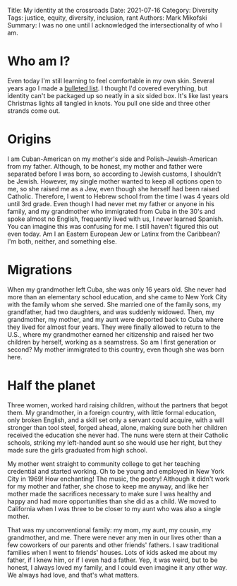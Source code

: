 Title: My identity at the crossroads
Date: 2021-07-16
Category: Diversity
Tags: justice, equity, diversity, inclusion, rant
Authors: Mark Mikofski
Summary: I was no one until I acknowledged the intersectionality of who I am.

# Who am I?

Even today I'm still learning to feel comfortable in my own skin. Several years ago I made a [bulleted list](https://poquitopicante.blogspot.com/p/about-me.html). I thought I'd covered everything, but identity can't be packaged up so neatly in a six sided box. It's like last years Christmas lights all tangled in knots. You pull one side and three other strands come out.

# Origins

I am Cuban-American on my mother's side and Polish-Jewish-American from my father. Although, to be honest, my mother and father were separated before I was born, so according to Jewish customs, I shouldn't be Jewish. However, my single mother wanted to keep all options open to me, so she raised me as a Jew, even though she herself had been raised Catholic. Therefore, I went to Hebrew school from the time I was 4 years old until 3rd grade. Even though I had never met my father or anyone in his family, and my grandmother who immigrated from Cuba in the 30's and spoke almost no English, frequently lived with us, I never learned Spanish. You can imagine this was confusing for me. I still haven't figured this out even today. Am I an Eastern European Jew or Latinx from the Caribbean? I'm both, neither, and something else.

# Migrations

When my grandmother left Cuba, she was only 16 years old. She never had more than an elementary school education, and she came to New York City with the family whom she served. She married one of the family sons, my grandfather, had two daughters, and was suddenly widowed. Then, my grandmother, my mother, and my aunt were deported back to Cuba where they lived for almost four years. They were finally allowed to return to the U.S., where my grandmother earned her citizenship and raised her two children by herself, working as a seamstress. So am I first generation or second? My mother immigrated to this country, even though she was born here.

# Half the planet

Three women, worked hard raising children, without the partners that begot them. My grandmother, in a foreign country, with little formal education, only broken English, and a skill set only a servant could acquire, with a will stronger than tool steel, forged ahead, alone, making sure both her children received the education she never had. The nuns were stern at their Catholic schools, striking my left-handed aunt so she would use her right, but they made sure the girls graduated from high school.

My mother went straight to community college to get her teaching credential and started working. Oh to be young and employed in New York City in 1969! How enchanting! The music, the poetry! Although it didn't work for my mother and father, she chose to keep me anyway, and like her mother made the sacrifices necessary to make sure I was healthy and happy and had more opportunities than she did as a child. We moved to California when I was three to be closer to my aunt who was also a single mother.

That was my unconventional family: my mom, my aunt, my cousin, my grandmother, and me. There were never any men in our lives other than a few coworkers of our parents and other friends' fathers. I saw traditional families when I went to friends' houses. Lots of kids asked me about my father, if I knew him, or if I even had a father. Yep, it was weird, but to be honest, I always loved my family, and I could even imagine it any other way. We always had love, and that's what matters.


